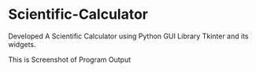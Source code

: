 # Scientific-Calculator
 Developed A Scientific Calculator using Python GUI Library Tkinter and its widgets.
 
 This is Screenshot of Program Output
